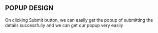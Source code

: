 ## POPUP DESIGN

On clicking Submit button, we can easily get the popup of submitting the details successfully and we can get our popup very easily